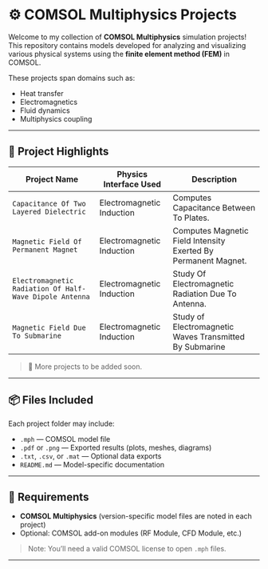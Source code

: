 # ⚙️ COMSOL Multiphysics Projects

Welcome to my collection of **COMSOL Multiphysics** simulation projects! This repository contains models developed for analyzing and visualizing various physical systems using the **finite element method (FEM)** in COMSOL.

These projects span domains such as:
- Heat transfer
- Electromagnetics
- Fluid dynamics
- Multiphysics coupling

---

## 📁 Project Highlights

| Project Name             | Physics Interface Used     | Description |
|--------------------------|----------------------------|-------------|
| `Capacitance Of Two Layered Dielectric`| Electromagnetic Induction | Computes Capacitance Between To Plates. |
| `Magnetic Field Of Permanent Magnet`| Electromagnetic Induction | Computes Magnetic Field Intensity Exerted By Permanent Magnet. |
| `Electromagnetic Radiation Of Half-Wave Dipole Antenna`| Electromagnetic Induction | Study Of Electromagnetic Radiation Due To Antenna. |
| `Magnetic Field Due To Submarine`| Electromagnetic Induction | Study of Electromagnetic Waves Transmitted By Submarine |

> 🔁 More projects to be added soon.

---

## 📦 Files Included

Each project folder may include:

- `.mph` — COMSOL model file
- `.pdf` or `.png` — Exported results (plots, meshes, diagrams)
- `.txt`, `.csv`, or `.mat` — Optional data exports
- `README.md` — Model-specific documentation

---

## 🧰 Requirements

- **COMSOL Multiphysics** (version-specific model files are noted in each project)
- Optional: COMSOL add-on modules (RF Module, CFD Module, etc.)

> Note: You’ll need a valid COMSOL license to open `.mph` files.

---



